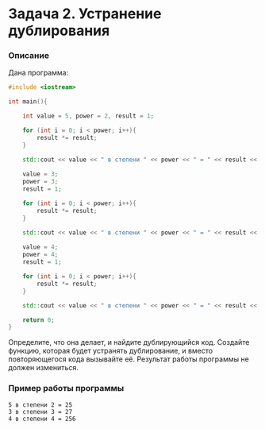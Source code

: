 # Задача 2. Устранение дублирования

### Описание
Дана программа:

``` c++
#include <iostream>

int main(){

    int value = 5, power = 2, result = 1;

    for (int i = 0; i < power; i++){
        result *= result;
    }

    std::cout << value << " в степени " << power << " = " << result << std::endl;
  
    value = 3;
    power = 3;
    result = 1;

    for (int i = 0; i < power; i++){
        result *= result;
    }

    std::cout << value << " в степени " << power << " = " << result << std::endl;
  
    value = 4;
    power = 4;
    result = 1;

    for (int i = 0; i < power; i++){
        result *= result;
    }

    std::cout << value << " в степени " << power << " = " << result << std::endl;

    return 0;
}
```

Определите, что она делает, и найдите дублирующийся код. Создайте функцию, которая будет устранять дублирование, и вместо повторяющегося кода вызывайте её. Результат работы программы не должен измениться.

### Пример работы программы
```
5 в степени 2 = 25
3 в степени 3 = 27
4 в степени 4 = 256
```
